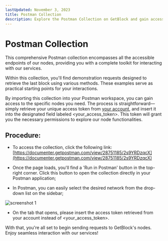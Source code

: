 ```yaml
---
lastUpdated: November 3, 2023
title: Postman Collection
description: Explore the Postman Collection on GetBlock and gain access to all the accessible endpoints of their nodes. With this toolkit, you can interact with their services seamlessly and effortlessly.
---
```


# Postman Collection

This comprehensive Postman collection encompasses all the accessible endpoints of our nodes, providing you with a complete toolkit for interacting with our services.

Within this collection, you'll find demonstration requests designed to retrieve the last block using various methods. These examples serve as practical starting points for your interactions.

By importing this collection into your Postman workspace, you can gain access to the specific nodes you need. The process is straightforward—simply retrieve your unique access token from [your account](https://account.getblock.io/), and insert it into the designated field labeled <your_access_token>. This token will grant you the necessary permissions to explore our node functionalities.

## Procedure:

- To access the collection, click the following link: [https://documenter.getpostman.com/view/28751185/2s9YRDzqcX](https://documenter.getpostman.com/view/28751185/2s9YRDzqcX)

- Once the page loads, you'll find a 'Run in Postman' button in the top-right corner. Click this button to open the collection directly in your Postman application;

- In Postman, you can easily select the desired network from the drop-down list on the sidebar;

![screenshot 1](https://storage.getblock.io/web/docs/get-started/postman-collection/screenshot_1.webp)

- On the tab that opens, please insert the access token retrieved from your account instead of <your_access_token>.

With that, you're all set to begin sending requests to GetBlock's nodes. Enjoy seamless interaction with our services!
